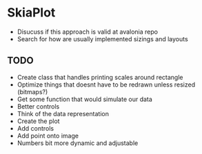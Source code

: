 # SkiaPlot
 - Disucuss if this approach is valid at avalonia repo
 - Search for how are usually implemented sizings and layouts

## TODO
 - Create class that handles printing scales around rectangle
 - Optimize things that doesnt have to be redrawn unless resized (bitmaps?)
 - Get some function that would simulate our data
 - Better controls
 - Think of the data representation
 - Create the plot
 - Add controls
 - Add point onto image
 - Numbers bit more dynamic and adjustable
